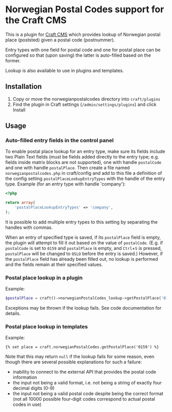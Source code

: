 # Norwegian Postal Codes support for the Craft CMS

This is a plugin for [Craft CMS](https://craftcms.com/) which provides lookup
of Norwegian postal place (poststed) given a postal code (postnummer).

Entry types with one field for postal code and one for postal place can be
configured so that (upon saving) the latter is auto-filled based on the former.

Lookup is also available to use in plugins and templates.

## Installation

1. Copy or move the norwegianpostalcodes directory into `craft/plugins`
2. Find the plugin in Craft settings (`/admin/settings/plugins`) and click
   Install

## Usage

### Auto-filled entry fields in the control panel

To enable postal place lookup for an entry type, make sure its fields include
two Plain Text fields (must be fields added directly to the entry type; e.g.
fields inside matrix blocks are not supported), one with handle `postalCode`
and one with handle `postalPlace`. Then create a file named
`norwegianpostalcodes.php` in craft/config and add to this file a definition of
the config setting `postalPlaceLookupEntryTypes` with the handle of the entry
type. Example (for an entry type with handle 'company'):

```php
<?php

return array(
    'postalPlaceLookupEntryTypes' => 'company',
);
```

It is possible to add multiple entry types to this setting by separating the
handles with commas.

When an entry of specified type is saved, if its `postalPlace` field is empty,
the plugin will attempt to fill it out based on the value of `postalCode`.
(E.g. if `postalCode` is set to `0159` and `postalPlace` is empty, and
`Ctrl`+`S` is pressed, `postalPlace` will be changed to `OSLO` before the entry
is saved.) However, if the `postalPlace` field has already been filled out, no
lookup is performed and the fields remain at their specified values.

### Postal place lookup in a plugin

Example:

```php
$postalPlace = craft()->norwegianPostalCodes_lookup->getPostalPlace('0159');
```

Exceptions may be thrown if the lookup fails. See code documentation for
details.

### Postal place lookup in templates

Example:

```
{% set place = craft.norwegianPostalCodes.getPostalPlace('0159') %}
```

Note that this may return `null` if the lookup fails for some reason, even
though there are several possible explanations for such a failure:

- inability to connect to the external API that provides the postal code
  information
- the input not being a valid format, i.e. not being a string of exactly four
  decimal digits (0-9)
- the input not being a valid postal code despite being the correct format (not
  all 10000 possible four-digit codes correspond to actual postal codes in use)
